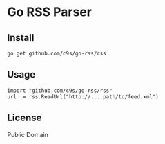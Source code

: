 Go RSS Parser
=============

Install
--------

    go get github.com/c9s/go-rss/rss


Usage
-----

    import "github.com/c9s/go-rss/rss"
    url := rss.ReadUrl("http://....path/to/feed.xml")


License
-------

Public Domain
